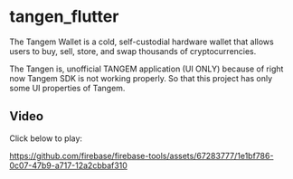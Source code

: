 # tangen_flutter
The Tangem Wallet is a cold, self-custodial hardware wallet that allows users to buy, sell, store, and swap thousands of cryptocurrencies. 

The Tangen is, unofficial TANGEM application (UI ONLY) because of right now Tangem SDK is not working properly. So that this project has only some UI properties of Tangem.

## Video
Click below to play:

https://github.com/firebase/firebase-tools/assets/67283777/1e1bf786-0c07-47b9-a717-12a2cbbaf310
